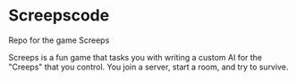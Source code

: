 # Screepscode
Repo for the game Screeps

Screeps is a fun game that tasks you with writing a custom AI for the "Creeps" that you control. You join a server, start a room, and try to survive.

